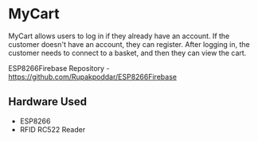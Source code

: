 # MyCart

MyCart allows users to log in if they already have an account. If the customer doesn't have an account, they can register. After logging in, the customer needs to connect to a basket, and then they can view the cart.

ESP8266Firebase Repository - https://github.com/Rupakpoddar/ESP8266Firebase

## Hardware Used
- ESP8266
- RFID RC522 Reader
